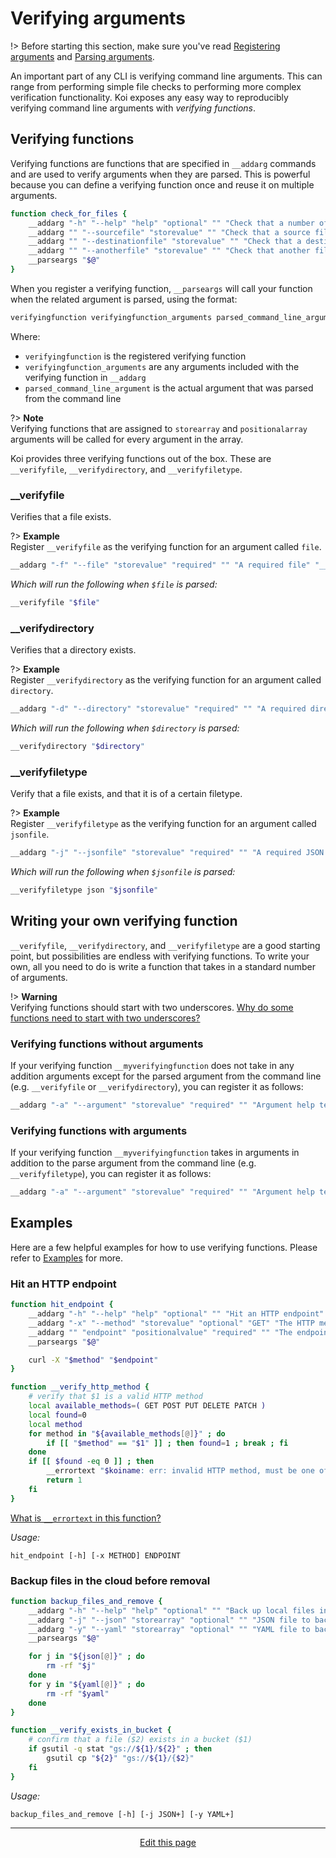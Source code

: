 # Verifying arguments
!> Before starting this section, make sure you've read [Registering arguments](/registering_arguments) and [Parsing arguments](/parsing_arguments).

An important part of any CLI is verifying command line arguments. This can range from performing simple file checks to performing more complex verification functionality. Koi exposes any easy way to reproducibly verifying command line arguments with _verifying functions_.

## Verifying functions
Verifying functions are functions that are specified in `__addarg` commands and are used to verify arguments when they are parsed. This is powerful because you can define a verifying function once and reuse it on multiple arguments.
```bash
function check_for_files {
	__addarg "-h" "--help" "help" "optional" "" "Check that a number of different files exist"
	__addarg "" "--sourcefile" "storevalue" "" "Check that a source file exists" "__verifyfile"
	__addarg "" "--destinationfile" "storevalue" "" "Check that a destination file exists" "__verifyfile"
	__addarg "" "--anotherfile" "storevalue" "" "Check that another file exists" "__verifyfile"
	__parseargs "$@"
}
```
When you register a verifying function, `__parseargs` will call your function when the related argument is parsed, using the format:
```bash
verifyingfunction verifyingfunction_arguments parsed_command_line_argument
```
Where:
* `verifyingfunction` is the registered verifying function
* `verifyingfunction_arguments` are any arguments included with the verifying function in `__addarg`
* `parsed_command_line_argument` is the actual argument that was parsed from the command line

?> **Note**<br>Verifying functions that are assigned to `storearray` and `positionalarray` arguments will be called for every argument in the array.

Koi provides three verifying functions out of the box. These are `__verifyfile`, `__verifydirectory`, and `__verifyfiletype`.

### __verifyfile

Verifies that a file exists. 

?> **Example**<br>Register `__verifyfile` as the verifying function for an argument called `file`.
```bash
__addarg "-f" "--file" "storevalue" "required" "" "A required file" "__verifyfile"
```
_Which will run the following when `$file` is parsed:_
```bash
__verifyfile "$file"
```

### __verifydirectory

Verifies that a directory exists.

?> **Example**<br>Register `__verifydirectory` as the verifying function for an argument called `directory`.
```bash
__addarg "-d" "--directory" "storevalue" "required" "" "A required directory" "__verifydirectory"
```
_Which will run the following when `$directory` is parsed:_
```bash
__verifydirectory "$directory"
```

### __verifyfiletype

Verify that a file exists, and that it is of a certain filetype.

?> **Example**<br>Register `__verifyfiletype` as the verifying function for an argument called `jsonfile`.
```bash
__addarg "-j" "--jsonfile" "storevalue" "required" "" "A required JSON file" "__verifyfiletype json"
```
_Which will run the following when `$jsonfile` is parsed:_
```bash
__verifyfiletype json "$jsonfile"
```

## Writing your own verifying function
`__verifyfile`, `__verifydirectory`, and `__verifyfiletype` are a good starting point, but possibilities are endless with verifying functions. To write your own, all you need to do is write a function that takes in a standard number of arguments.

!> **Warning**<br>Verifying functions should start with two underscores. [Why do some functions need to start with two underscores?](/faq?id=why-do-some-functions-need-to-start-with-two-underscores)

### Verifying functions without arguments
If your verifying function `__myverifyingfunction` does not take in any addition arguments except for the parsed argument from the command line (e.g. `__verifyfile` or `__verifydirectory`), you can register it as follows:
```bash
__addarg "-a" "--argument" "storevalue" "required" "" "Argument help text" "__myverifyingfunction"
```

### Verifying functions with arguments
If your verifying function `__myverifyingfunction` takes in arguments in addition to the parse argument from the command line (e.g. `__verifyfiletype`), you can register it as follows:
```bash
__addarg "-a" "--argument" "storevalue" "required" "" "Argument help text" "__myverifyingfunction arg arg"
```

## Examples
Here are a few helpful examples for how to use verifying functions. Please refer to [Examples](/examples) for more.

### Hit an HTTP endpoint
```bash
function hit_endpoint {
	__addarg "-h" "--help" "help" "optional" "" "Hit an HTTP endpoint"
	__addarg "-x" "--method" "storevalue" "optional" "GET" "The HTTP method to use" "__verify_http_method"
	__addarg "" "endpoint" "positionalvalue" "required" "" "The endpoint to hit"
	__parseargs "$@"

	curl -X "$method" "$endpoint"
}

function __verify_http_method {
	# verify that $1 is a valid HTTP method
	local available_methods=( GET POST PUT DELETE PATCH )
	local found=0
	local method
	for method in "${available_methods[@]}" ; do
		if [[ "$method" == "$1" ]] ; then found=1 ; break ; fi
	done
	if [[ $found -eq 0 ]] ; then
		__errortext "$koiname: err: invalid HTTP method, must be one of ${available_methods[@]}"
		return 1
	fi
}
```
[What is `__errortext` in this function?](/helpers?id=__errortext)

_Usage:_
```
hit_endpoint [-h] [-x METHOD] ENDPOINT
```

### Backup files in the cloud before removal
```bash
function backup_files_and_remove {
	__addarg "-h" "--help" "help" "optional" "" "Back up local files in Google Cloud Storage and remove locally"
	__addarg "-j" "--json" "storearray" "optional" "" "JSON file to backup" "__verify_exists_in_bucket jsonbucket"
	__addarg "-y" "--yaml" "storearray" "optional" "" "YAML file to backup" "__verify_exists_in_bucket yamlbucket"
	__parseargs "$@"

	for j in "${json[@]}" ; do
		rm -rf "$j"
	done
	for y in "${yaml[@]}" ; do
		rm -rf "$yaml"
	done
}

function __verify_exists_in_bucket {
	# confirm that a file ($2) exists in a bucket ($1)
	if gsutil -q stat "gs://${1}/${2}" ; then
		gsutil cp "${2}" "gs://${1}/{$2}"
	fi
}
```
_Usage:_
```
backup_files_and_remove [-h] [-j JSON+] [-y YAML+]
```

<hr>
<div style="text-align:center">
	<a class="edit-link" href="https://github.com/wcarhart/docs/blob/master/docs/koi/verifying_arguments.md" target="_blank"><i class="fas fa-edit"></i> Edit this page</a>
</div>